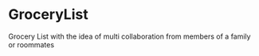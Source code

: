 # GroceryList
Grocery List with the idea of multi collaboration from members of a family or roommates
